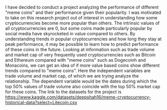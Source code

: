 
I have decided to conduct a project analyzing the performance of different "meme coins" and their performance given their popularity. I was motivated to take on this research project out of interest in understanding how some cryptocurrencies become more popular than others. The intrinsic values of all cryptocurrencies are 0, but some coins made particularly popular by social media have skyrocketed in value compared to others. By understanding trends in popular cryptocurrencies and how long they stay at peak performance, it may be possible to learn how to predict performance of these coins in the future. Looking at information such as trade volume and market cap of very frequently used cryptocurrencies such as Bitcoin and Ethereum compared with "meme coins" such as Dogecoinh and Monacoins, we can get an idea of if more value based coins show different trends compared to "meme coins". Here the independent variables are trade volume and market cap, of which we are trying analyze the relationship. The dependent variable would be the dates during which the top 50% values of trade volume also coincide with the top 50% market cap for these coins. The link to the datasets for the project is https://www.kaggle.com/datasets/deepshah16/meme-cryptocurrency-historical-data?select=Litecoin.csv
